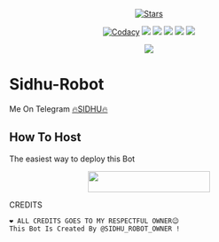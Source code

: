 <p align="center">
    <a href="https://github.com/noob-kittu/YoneRobot/stargazers"><img src="https://img.shields.io/github/stars/noob-kittu/YoneRobot?label=Stars&style=flat-square&logo=github&color=F10070" alt="Stars" /></a>
</p>
<p align="center">
    <a href="https://app.codacy.com/manual/sidhu70/Sidhu-Robot/dashboard"> <img src="https://img.shields.io/codacy/grade/4d58f2a402b54aed8a7d95f7add45a81?color=brightgreen&logo=codacy&logoColor=green&style=for-the-badge" alt="Codacy" /></a>
    <a href="https://github.com/sidhu70/Sidhu-Robot"> <img src="https://img.shields.io/github/repo-size/sidhu70/Sidhu-Robot?color=orange&logo=github&logoColor=green&style=for-the-badge" /></a>
    <a href="https://github.com/sidhu70/Sidhu-Robot/commits/prince"> <img src="https://img.shields.io/github/last-commit/sidhu70/Sidhu-Robot?color=blue&logo=github&logoColor=green&style=for-the-badge" /></a>
    <a href="https://github.com/sidhu70/Sidhu-Robot/issues"> <img src="https://img.shields.io/github/issues/sidhu70/Sidhu-Robot?color=blueviolet&logo=github&logoColor=green&style=for-the-badge" /></a>
    <a href="https://github.com/sidhu70/Sidhu-Robot/network/members"> <img src="https://img.shields.io/github/forks/sidhu70/Sidhu-Robot?color=red&logo=github&logoColor=green&style=for-the-badge" /></a>  
    <a href="https://pypi.org/project/Telethon/"> <img src="https://img.shields.io/pypi/v/telethon?color=yellow&label=telethon&logo=python&logoColor=green&style=for-the-badge" /></a>
</p>

<p align="center">
  <img src="https://telegra.ph/file/7e61fe06a9c02747249c4.jpg">
</p>

# Sidhu-Robot
Me On Telegram [🔥SIDHU🔥](https://t.me/Sidhu_Robot__Owner)

## How To Host
The easiest way to deploy this Bot
<p align="center"><a href="https://heroku.com/deploy?template=https://github.com/sidhu70/Sidhu-Robot"> <img src="https://img.shields.io/badge/Deploy%20To%20Heroku-black?style=for-the-badge&logo=heroku" width="220" height="38.45"/></a></p>
 
CREDITS
```
❤️ ALL CREDITS GOES TO MY RESPECTFUL OWNER😉
This Bot Is Created By @SIDHU_ROBOT_OWNER !




```
